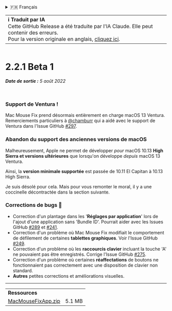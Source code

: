 <details>
<summary>🇫🇷 Français</summary>

[🇬🇧 English (GitHub)](https://github.com/noah-nuebling/mac-mouse-fix/releases/tag/2.2.1-Beta-1)\
[🇦🇩 Català](https://redirect.macmousefix.com/?target=mmf-release&tag=2.2.1-Beta-1&locale=ca)\
[🇩🇪 Deutsch](https://redirect.macmousefix.com/?target=mmf-release&tag=2.2.1-Beta-1&locale=de)\
[🇪🇸 Español](https://redirect.macmousefix.com/?target=mmf-release&tag=2.2.1-Beta-1&locale=es)\
**🇫🇷 Français**\
[🇮🇩 Indonesia](https://redirect.macmousefix.com/?target=mmf-release&tag=2.2.1-Beta-1&locale=id)\
[🇮🇹 Italiano](https://redirect.macmousefix.com/?target=mmf-release&tag=2.2.1-Beta-1&locale=it)\
[🇭🇺 Magyar](https://redirect.macmousefix.com/?target=mmf-release&tag=2.2.1-Beta-1&locale=hu)\
[🇳🇱 Nederlands](https://redirect.macmousefix.com/?target=mmf-release&tag=2.2.1-Beta-1&locale=nl)\
[🇵🇱 Polski](https://redirect.macmousefix.com/?target=mmf-release&tag=2.2.1-Beta-1&locale=pl)\
[🇧🇷 Português (Brasil)](https://redirect.macmousefix.com/?target=mmf-release&tag=2.2.1-Beta-1&locale=pt-BR)\
[🇵🇹 Português (Portugal)](https://redirect.macmousefix.com/?target=mmf-release&tag=2.2.1-Beta-1&locale=pt-PT)\
[🇷🇴 Română](https://redirect.macmousefix.com/?target=mmf-release&tag=2.2.1-Beta-1&locale=ro)\
[🇸🇪 Svenska](https://redirect.macmousefix.com/?target=mmf-release&tag=2.2.1-Beta-1&locale=sv)\
[🇻🇳 Tiếng Việt](https://redirect.macmousefix.com/?target=mmf-release&tag=2.2.1-Beta-1&locale=vi)\
[🇹🇷 Türkçe](https://redirect.macmousefix.com/?target=mmf-release&tag=2.2.1-Beta-1&locale=tr)\
[🇨🇿 Čeština](https://redirect.macmousefix.com/?target=mmf-release&tag=2.2.1-Beta-1&locale=cs)\
[🇬🇷 Ελληνικά](https://redirect.macmousefix.com/?target=mmf-release&tag=2.2.1-Beta-1&locale=el)\
[🇷🇺 Русский](https://redirect.macmousefix.com/?target=mmf-release&tag=2.2.1-Beta-1&locale=ru)\
[🇺🇦 Українська](https://redirect.macmousefix.com/?target=mmf-release&tag=2.2.1-Beta-1&locale=uk)\
[🇮🇱 עברית](https://redirect.macmousefix.com/?target=mmf-release&tag=2.2.1-Beta-1&locale=he)\
[🇸🇦 العربية](https://redirect.macmousefix.com/?target=mmf-release&tag=2.2.1-Beta-1&locale=ar)\
[🇮🇳 हिन्दी](https://redirect.macmousefix.com/?target=mmf-release&tag=2.2.1-Beta-1&locale=hi)\
[🇹🇭 ไทย](https://redirect.macmousefix.com/?target=mmf-release&tag=2.2.1-Beta-1&locale=th)\
[🇨🇳 中文 (简体)](https://redirect.macmousefix.com/?target=mmf-release&tag=2.2.1-Beta-1&locale=zh-Hans)\
[🇨🇳 中文 (繁體)](https://redirect.macmousefix.com/?target=mmf-release&tag=2.2.1-Beta-1&locale=zh-Hant)\
[🇭🇰 中文（香港)](https://redirect.macmousefix.com/?target=mmf-release&tag=2.2.1-Beta-1&locale=zh-HK)\
[🇯🇵 日本語](https://redirect.macmousefix.com/?target=mmf-release&tag=2.2.1-Beta-1&locale=ja)\
[🇰🇷 한국어](https://redirect.macmousefix.com/?target=mmf-release&tag=2.2.1-Beta-1&locale=ko)\
[Help translate Mac Mouse Fix to different languages!](https://github.com/noah-nuebling/mac-mouse-fix/discussions/731)
</details>
<table align=><td>
<b>ℹ️ Traduit par IA</b><br>
Cette GitHub Release a été traduite par l'IA Claude. Elle peut contenir des erreurs.<br>
Pour la version originale en anglais, <a href="https://github.com/noah-nuebling/mac-mouse-fix/releases/tag/2.2.1-Beta-1">cliquez ici</a>.
</td></table>

<table></table>

# 2.2.1 Beta 1
***Date de sortie :** 5 août 2022*

<br>

### Support de Ventura !
Mac Mouse Fix prend désormais entièrement en charge macOS 13 Ventura.
Remerciements particuliers à [@chamburr](https://github.com/chamburr) qui a aidé avec le support de Ventura dans l'Issue GitHub [#297](https://github.com/noah-nuebling/mac-mouse-fix/issues/297).

### Abandon du support des anciennes versions de macOS

Malheureusement, Apple ne permet de développer _pour_ macOS 10.13 **High Sierra et versions ultérieures** que lorsqu'on développe _depuis_ macOS 13 Ventura.

Ainsi, la **version minimale supportée** est passée de 10.11 El Capitan à 10.13 High Sierra.

Je suis désolé pour cela. Mais pour vous remonter le moral, il y a une coccinelle décontractée dans la section suivante.

### Corrections de bugs 🐞
- Correction d'un plantage dans les '**Réglages par application**' lors de l'ajout d'une application sans 'Bundle ID'. Pourrait aider avec les Issues GitHub [#289](https://github.com/noah-nuebling/mac-mouse-fix/issues/289) et [#241](https://github.com/noah-nuebling/mac-mouse-fix/issues/241).
- Correction d'un problème où Mac Mouse Fix modifiait le comportement de défilement de certaines **tablettes graphiques**. Voir l'Issue GitHub [#249](https://github.com/noah-nuebling/mac-mouse-fix/issues/249).
- Correction d'un problème où les **raccourcis clavier** incluant la touche 'A' ne pouvaient pas être enregistrés. Corrige l'Issue GitHub [#275](https://github.com/noah-nuebling/mac-mouse-fix/issues/275).
- Correction d'un problème où certaines **réaffectations** de boutons ne fonctionnaient pas correctement avec une disposition de clavier non standard.
- **Autres** petites corrections et améliorations visuelles.

---

<table align="start">
<tr>
    <td colspan=2>
        <b>Ressources</b>
    </td>
</tr>
<tr>
    <td><a href="https://github.com/noah-nuebling/mac-mouse-fix/releases/download/2.2.1-Beta-1/MacMouseFixApp.zip">MacMouseFixApp.zip</a></td>
    <td>5.1 MB</td>
</tr>
</table>
